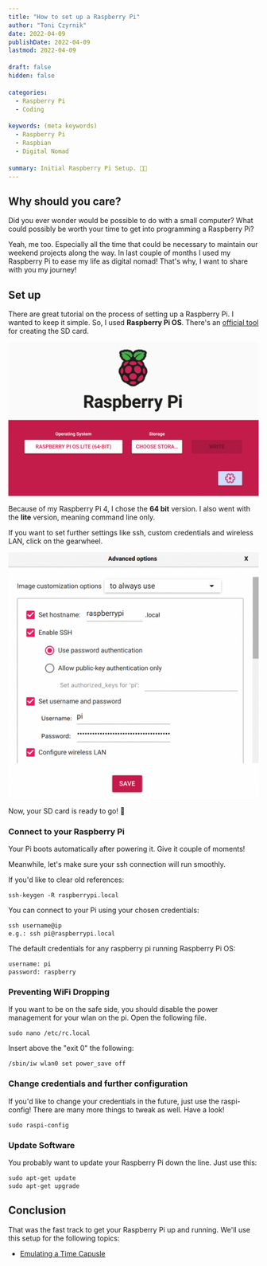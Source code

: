```yaml
---
title: "How to set up a Raspberry Pi"
author: "Toni Czyrnik"
date: 2022-04-09
publishDate: 2022-04-09
lastmod: 2022-04-09

draft: false
hidden: false

categories:
  - Raspberry Pi
  - Coding

keywords: (meta keywords)
  - Raspberry Pi
  - Raspbian
  - Digital Nomad

summary: Initial Raspberry Pi Setup. 👨‍💻
---
```


## Why should you care?

Did you ever wonder would be possible to do with a small computer? What could possibly be worth your time to get into programming a Raspberry Pi?

Yeah, me too. Especially all the time that could be necessary to maintain our weekend projects along the way. In last couple of months I used my Raspberry Pi to ease my life as digital nomad! That's why, I want to share with you my journey! 

## Set up

There are great tutorial on the process of setting up a Raspberry Pi. I wanted to keep it simple. So, I used **Raspberry Pi OS**. There's an [official tool](https://www.raspberrypi.com/software/) for creating the SD card. 

![Official Tool](./tool.png)

Because of my Raspberry Pi 4, I chose the **64 bit** version. I also went with the **lite** version, meaning command line only.

If you want to set further settings like ssh, custom credentials and wireless LAN, click on the gearwheel.

![Advanced Options](./options.png)

Now, your SD card is ready to go! 🎉

### Connect to your Raspberry Pi

Your Pi boots automatically after powering it. Give it couple of moments!

Meanwhile, let's make sure your ssh connection will run smoothly.

If you'd like to clear old references:

	ssh-keygen -R raspberrypi.local
	
You can connect to your Pi using your chosen credentials:

	ssh username@ip
	e.g.: ssh pi@raspberrypi.local

The default credentials for any raspberry pi running Raspberry Pi OS:

	username: pi
	password: raspberry
	

### Preventing WiFi Dropping

If you want to be on the safe side, you should disable the power management for your wlan on the pi. Open the following file.

	sudo nano /etc/rc.local
	
Insert above the "exit 0" the following: 

	/sbin/iw wlan0 set power_save off
	
### Change credentials and further configuration

If you'd like to change your credentials in the future, just use the raspi-config! There are many more things to tweak as well. Have a look!

	sudo raspi-config

### Update Software

You probably want to update your Raspberry Pi down the line. Just use this:

	sudo apt-get update 
	sudo apt-get upgrade 

## Conclusion

That was the fast track to get your Raspberry Pi up and running. We'll use this setup for the following topics:

- [Emulating a Time Capusle](https://czyrnik.me/blog/how-to-use-a-raspberry-as-time-capsule-(macos))
